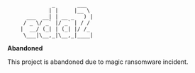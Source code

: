                   _       ___  
                 | |     |__ \ 
          ___  __| | __ _   ) |
         / _ \/ _` |/ _` | / / 
        |  __/ (_| | (_| |/ /_ 
         \___|\__,_|\__,_|____|


**Abandoned**

This project is abandoned due to magic ransomware incident.
